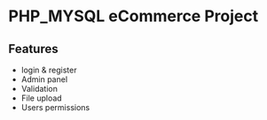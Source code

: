 # PHP_MYSQL eCommerce Project 
## Features
 - login & register
 - Admin panel
 - Validation
 - File upload
 - Users permissions
